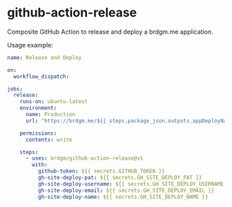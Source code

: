 github-action-release
======

Composite GitHub Action to release and deploy a brdgm.me application.

Usage example:

```yaml
name: Release and Deploy

on:
  workflow_dispatch:

jobs:
  release:
    runs-on: ubuntu-latest
    environment:
      name: Production
      url: "https://brdgm.me/${{ steps.package_json.outputs.appDeployName }}"

    permissions:
      contents: write

    steps:
      - uses: brdgm/github-action-release@v1
        with:
          github-token: ${{ secrets.GITHUB_TOKEN }}
          gh-site-deploy-pat: ${{ secrets.GH_SITE_DEPLOY_PAT }}
          gh-site-deploy-username: ${{ secrets.GH_SITE_DEPLOY_USERNAME }}
          gh-site-deploy-email: ${{ secrets.GH_SITE_DEPLOY_EMAIL }}
          gh-site-deploy-name: ${{ secrets.GH_SITE_DEPLOY_NAME }}
```
